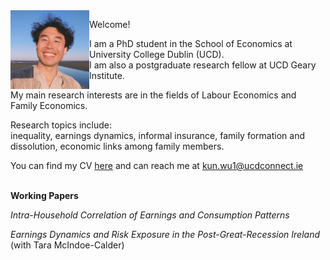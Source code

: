 <img align="left" width=25% height=25% src="/pics/linkedin.jpeg" alt="image" />

<!-- below is if to put pic in the middle (probably need to trim it first) -->
<!-- p as for the content -->
<!-- <p align="center">
  <img width=25% height=25% src="hi/linkedin.jpeg"> 
</p> -->

Welcome! 

I am a PhD student in the School of Economics at University College Dublin (UCD). <br>
I am also a postgraduate research fellow at UCD Geary Institute. 

My main research interests are in the fields of Labour Economics and Family Economics.

Research topics include: <br>
inequality, earnings dynamics, informal insurance, family formation and dissolution, economic links among family members.

You can find my CV [here](https://sites.google.com/view/wukun/cv?authuser=0) and can reach me at <kun.wu1@ucdconnect.ie>

\
**Working Papers**

_Intra-Household Correlation of Earnings and Consumption Patterns_

_Earnings Dynamics and Risk Exposure in the Post-Great-Recession Ireland_ <br> (with Tara McIndoe-Calder)
